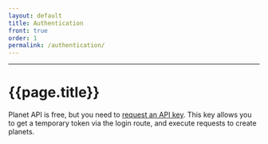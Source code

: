 ```yaml
---
layout: default
title: Authentication
front: true
order: 1
permalink: /authentication/
---
```



-------------------
# {{page.title}}

Planet API is free, but you need to [request an API key](https://discord.gg/SEGApgznjq). This key allows you to get a temporary token via the login route, and execute requests to create planets.
